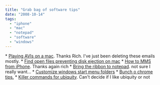 ```yaml
---
title: "Grab bag of software tips"
date: "2008-10-14"
tags: 
  - "iphone"
  - "mac"
  - "notepad"
  - "software"
  - "windows"
---
```


\* [Playing AVIs on a mac](http://www.tongfamily.com/2008/10/avi-on-mac/). Thanks Rich. I've just been deleting these emails mostly. \* [Find open files preventing disk ejection on mac](http://www.creativetechs.com/iq/cant_eject_a_disk_find_which_files_are_open.html) \* [How to MMS from iPhone](http://www.tongfamily.com/2008/10/mms-from-iphone/). Thanks again rich \* [Bring the ribbon to notepad](http://lifehacker.com/5055478/notepad-2008-brings-the-office-ribbon-to-your-text-editor). not sure I really want... \* [Customize windows start menu folders](http://lifehacker.com/5049736/customize-windows-start-menu-folders) \* [Bunch o chrome tips.](http://googlesystem.blogspot.com/2008/09/google-chrome-tips.html) \* [Killer commands for ubiquity](http://lifehacker.com/5045293/killer-commands-for-ubiquity). Can't decide if I like ubiquity or not
